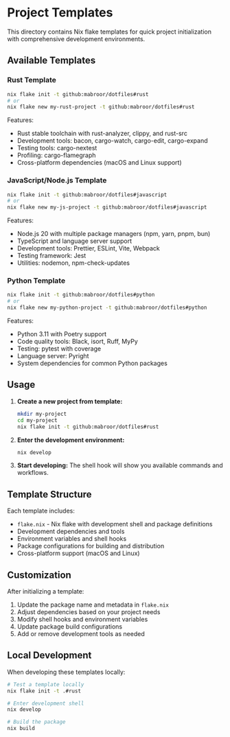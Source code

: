 # Project Templates

This directory contains Nix flake templates for quick project initialization with comprehensive development environments.

## Available Templates

### Rust Template

```bash
nix flake init -t github:mabroor/dotfiles#rust
# or
nix flake new my-rust-project -t github:mabroor/dotfiles#rust
```

Features:

- Rust stable toolchain with rust-analyzer, clippy, and rust-src
- Development tools: bacon, cargo-watch, cargo-edit, cargo-expand
- Testing tools: cargo-nextest
- Profiling: cargo-flamegraph
- Cross-platform dependencies (macOS and Linux support)

### JavaScript/Node.js Template

```bash
nix flake init -t github:mabroor/dotfiles#javascript
# or
nix flake new my-js-project -t github:mabroor/dotfiles#javascript
```

Features:

- Node.js 20 with multiple package managers (npm, yarn, pnpm, bun)
- TypeScript and language server support
- Development tools: Prettier, ESLint, Vite, Webpack
- Testing framework: Jest
- Utilities: nodemon, npm-check-updates

### Python Template

```bash
nix flake init -t github:mabroor/dotfiles#python
# or  
nix flake new my-python-project -t github:mabroor/dotfiles#python
```

Features:

- Python 3.11 with Poetry support
- Code quality tools: Black, isort, Ruff, MyPy
- Testing: pytest with coverage
- Language server: Pyright
- System dependencies for common Python packages

## Usage

1. **Create a new project from template:**
   ```bash
   mkdir my-project
   cd my-project
   nix flake init -t github:mabroor/dotfiles#rust
   ```

2. **Enter the development environment:**
   ```bash
   nix develop
   ```

3. **Start developing:**
   The shell hook will show you available commands and workflows.

## Template Structure

Each template includes:
- `flake.nix` - Nix flake with development shell and package definitions
- Development dependencies and tools
- Environment variables and shell hooks
- Package configurations for building and distribution
- Cross-platform support (macOS and Linux)

## Customization

After initializing a template:
1. Update the package name and metadata in `flake.nix`
2. Adjust dependencies based on your project needs  
3. Modify shell hooks and environment variables
4. Update package build configurations
5. Add or remove development tools as needed

## Local Development

When developing these templates locally:
```bash
# Test a template locally
nix flake init -t .#rust

# Enter development shell
nix develop

# Build the package
nix build
```